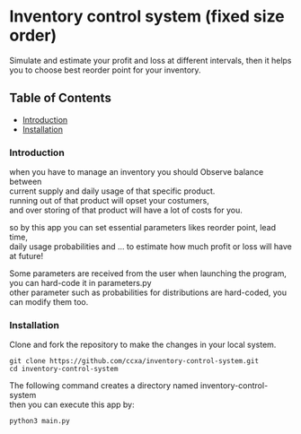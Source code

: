 # Inventory control system (fixed size order)

Simulate and estimate your profit and loss at different intervals, then
it helps you to choose best reorder point for your inventory.

## Table of Contents

- [Introduction](#introduction)
- [Installation](#installation)

### Introduction

when you have to manage an inventory you should Observe balance between <br>
current supply and daily usage of that specific product.<br>
running out of that product will opset your costumers, <br>
and over storing of that product will have a lot of costs for you.<br>

so by this app you can set essential parameters likes reorder point, lead time, <br>
daily usage probabilities and ... to estimate how much profit or loss will have at future!

Some parameters are received from the user when launching the program, you can hard-code it in parameters.py<br>
other parameter such as probabilities for distributions are hard-coded, you can modify them too.


### Installation

Clone and fork the repository to make the changes in your local system.

```git-bash
git clone https://github.com/ccxa/inventory-control-system.git
cd inventory-control-system
```

The following command creates a directory named inventory-control-system<br>
then you can execute this app by:

```bash
python3 main.py
```
